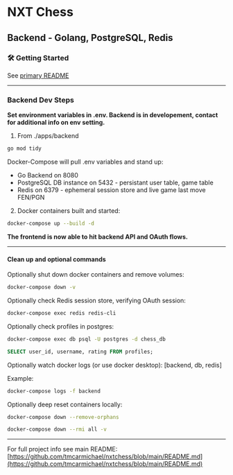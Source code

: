 # NXT Chess

## Backend - Golang, PostgreSQL, Redis

### 🛠️ Getting Started

See [primary README](https://github.com/tmcarmichael/nxtchess/blob/main/README.md)

---

### Backend Dev Steps

**Set environment variables in .env. Backend is in developement, contact for additional info on env setting.**

1. From ./apps/backend

```bash
go mod tidy
```

Docker-Compose will pull .env variables and stand up:

- Go Backend on 8080
- PostgreSQL DB instance on 5432 - persistant user table, game table
- Redis on 6379 - ephemeral session store and live game last move FEN/PGN

2. Docker containers built and started:

```bash
docker-compose up --build -d
```

**The frontend is now able to hit backend API and OAuth flows.**

---

#### Clean up and optional commands

Optionally shut down docker containers and remove volumes:

```bash
docker-compose down -v
```

Optionally check Redis session store, verifying OAuth session:

```bash
docker-compose exec redis redis-cli
```

Optionally check profiles in postgres:

```bash
docker-compose exec db psql -U postgres -d chess_db
```

```sql
SELECT user_id, username, rating FROM profiles;
```

Optionally watch docker logs (or use docker desktop):
[backend, db, redis]

Example:

```bash
docker-compose logs -f backend
```

Optionally deep reset containers locally:

```bash
docker-compose down --remove-orphans
```

```bash
docker-compose down --rmi all -v
```

---

For full project info see main README: [https://github.com/tmcarmichael/nxtchess/blob/main/README.md](https://github.com/tmcarmichael/nxtchess/blob/main/README.md)
